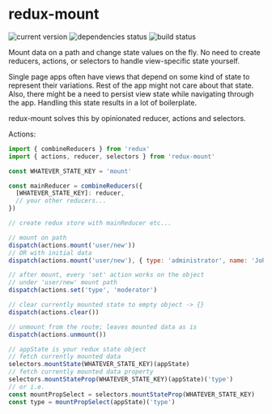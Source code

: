 # redux-mount

![current version](https://badge.fury.io/js/redux-mount.svg) ![dependencies status](https://david-dm.org/popc0rn/redux-mount.svg) ![build status](https://api.travis-ci.org/popc0rn/redux-mount.svg)

Mount data on a path and change state values on the fly. No need to create
reducers, actions, or selectors to handle view-specific state yourself.

Single page apps often have views that depend on some kind of state to represent
their variations. Rest of the app might not care about that state.
Also, there might be a need to persist view state while navigating through
the app. Handling this state results in a lot of boilerplate.

redux-mount solves this by opinionated reducer, actions and selectors.

Actions:
```javascript
import { combineReducers } from 'redux'
import { actions, reducer, selectors } from 'redux-mount'

const WHATEVER_STATE_KEY = 'mount'

const mainReducer = combineReducers({
  [WHATEVER_STATE_KEY]: reducer,
  // your other reducers...
})

// create redux store with mainReducer etc...

// mount on path
dispatch(actions.mount('user/new'))
// OR with initial data
dispatch(actions.mount('user/new'), { type: 'administrator', name: 'John Doe' })

// after mount, every 'set' action works on the object
// under 'user/new' mount path
dispatch(actions.set('type', 'moderator')

// clear currently mounted state to empty object -> {}
dispatch(actions.clear())

// unmount from the route; leaves mounted data as is
dispatch(actions.unmount())

// appState is your redux state object
// fetch currently mounted data
selectors.mountState(WHATEVER_STATE_KEY)(appState)
// fetch currently mounted data property
selectors.mountStateProp(WHATEVER_STATE_KEY)(appState)('type')
// or i.e.
const mountPropSelect = selectors.mountStateProp(WHATEVER_STATE_KEY)
const type = mountPropSelect(appState)('type')
```
